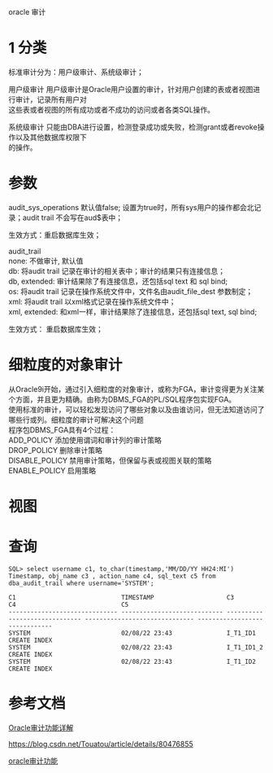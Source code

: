 oracle 审计

# 1 分类
标准审计分为：用户级审计、系统级审计；  

用户级审计
用户级审计是Oracle用户设置的审计，针对用户创建的表或者视图进行审计，记录所有用户对  
这些表或者视图的所有成功或者不成功的访问或者各类SQL操作。  

系统级审计
只能由DBA进行设置，检测登录成功或失败，检测grant或者revoke操作以及其他数据库权限下  
的操作。

# 参数
audit_sys_operations
默认值false; 设置为true时，所有sys用户的操作都会北记录；audit trail 不会写在aud$表中；  

生效方式：重启数据库生效；  

audit_trail  
none: 不做审计, 默认值  
db: 将audit trail 记录在审计的相关表中；审计的结果只有连接信息；  
db, extended: 审计结果除了有连接信息，还包括sql text 和 sql bind;  
os: 将audit trail 记录在操作系统文件中，文件名由audit_file_dest 参数制定；  
xml: 将audit trail 以xml格式记录在操作系统文件中；  
xml, extended: 和xml一样，审计结果除了连接信息，还包括sql text, sql bind;  

生效方式： 重启数据库生效；  

# 细粒度的对象审计
从Oracle9i开始，通过引入细粒度的对象审计，或称为FGA，审计变得更为关注某个方面，并且更为精确。由称为DBMS_FGA的PL/SQL程序包实现FGA。  
使用标准的审计，可以轻松发现访问了哪些对象以及由谁访问，但无法知道访问了哪些行或列。细粒度的审计可解决这个问题  
程序包DBMS_FGA具有4个过程：  
ADD_POLICY      添加使用谓词和审计列的审计策略   
DROP_POLICY     删除审计策略  
DISABLE_POLICY  禁用审计策略，但保留与表或视图关联的策略  
ENABLE_POLICY   启用策略

# 视图

# 查询
```
SQL> select username c1, to_char(timestamp,'MM/DD/YY HH24:MI') Timestamp, obj_name c3 , action_name c4, sql_text c5 from dba_audit_trail where username='SYSTEM';

C1                             TIMESTAMP                    C3                             C4                             C5
------------------------------ ---------------------------- ------------------------------ ------------------------------ ------------------------------
SYSTEM                         02/08/22 23:43               I_T1_ID1                       CREATE INDEX
SYSTEM                         02/08/22 23:43               I_T1_ID1_2                     CREATE INDEX
SYSTEM                         02/08/22 23:43               I_T1_ID2                       CREATE INDEX
```


# 参考文档
[Oracle审计功能详解](
https://wenku.baidu.com/view/f045de5aed630b1c58eeb523.html?=SS-bdtg01&utm_source=bdss-WD&utm_medium=cpc&utm_account=SS-bdtg01&e_creative=54763667059&e_keywordid=342403483649&utm_source=bdss-WD&utm_medium=cpc&utm_account=SS-bdtg01&e_creative=54763667059&e_keywordid=342403483649&bd_vid=7810162419055165056)

https://blog.csdn.net/Touatou/article/details/80476855

[oracle审计功能](http://blog.itpub.net/26736162/viewspace-2140644/)









